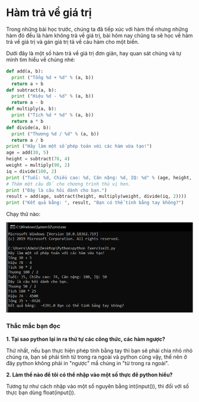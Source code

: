 # Hàm trả về giá trị #

Trong những bài học trước, chúng ta đã tiếp xúc với hàm thế nhưng những hàm đó đều là hàm không trả về giá trị, bài hôm nay chũng ta sẽ học về hàm trả về giá trị và gán giá trị tả về cảu hàm cho một biến.

Dưới đây là một số hàm trả về giá trị đơn giản, hay quan sát chúng và tự mình tìm hiểu về chúng nhé:


```python
def add(a, b):
  print ("Tổng %d + %d" % (a, b))
  return a + b
def subtract(a, b):
  print ("Hiệu %d - %d" % (a, b))
  return a - b
def multiply(a, b):
  print ("Tích %d * %d" % (a, b))
  return a * b
def divide(a, b):
  print ("Thương %d / %d" % (a, b))
  return a / b
print ("Hãy làm một số phép toán với các hàm vừa tạo!")
age = add(30, 5)
height = subtract(78, 4)
weight = multiply(90, 2)
iq = divide(100, 2)
print ("Tuổi: %d, Chiều cao: %d, Cân nặng: %d, IQ: %d" % (age, height, weight, iq))
# Thêm một câu đố cho chương trình thú vị hơn.
print ("Đây là câu hỏi dành cho bạn.")
result = add(age, subtract(height, multiply(weight, divide(iq, 2))))
print ("Kết quả bằng: ", result, "Bạn có thể tính bằng tay không?")
```

Chạy thử nào:

![picture alt](./image/1.PNG)


### Thắc mắc bạn đọc ###

**1. Tại sao python lại in ra thứ tự các công thức, các hàm ngược?**

  Thứ nhất, nếu bạn thực hiện phép tính bằng tay thì bạn sẽ phải chia nhỏ nhỏ chúng ra, bạn sẽ phải tính từ trong ra ngoài và python cũng vậy, thế nên ở đây python không phải in "ngược" mầ chúng in "từ trong ra ngoài".

**2. Làm thế nào để tôi có thể nhập vào một số thực để python hiểu?**

  Tương tự như cách nhập vào một số nguyên bằng int(input()), thì đối với số thực bạn dùng float(input()).
